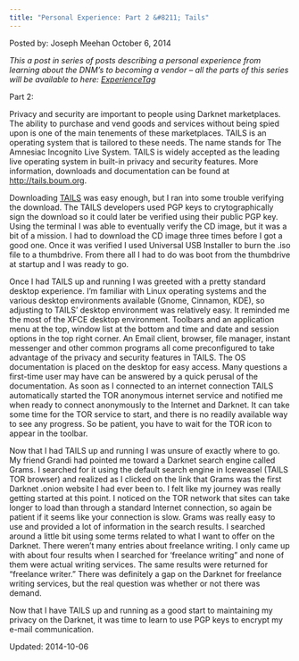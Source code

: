 ```yaml
---
title: "Personal Experience: Part 2 &#8211; Tails"
---
```



Posted by: Joseph Meehan
<span>October 6, 2014</span>

<p><em>This a post in series of posts describing a personal experience from learning about the DNM&#8217;s to becoming a vendor &#8211; all the parts of this series will be available to here: <a href="tag/ExperienceTag/">ExperienceTag</a></em></p>
<p>Part 2:</p>
<p>Privacy and security are important to people using Darknet marketplaces. The ability to purchase and vend goods and services without being spied upon is one of the main tenements of these marketplaces. TAILS is an operating system that is tailored to these needs. The name stands for The Amnesiac Incognito Live System. TAILS is widely accepted as the leading live operating system in built-in privacy and security features. More information, downloads and documentation can be found at <a href="http://tails.boum.org/">http://tails.boum.org</a>.</p>
<p>Downloading <a href="https://gir.pub/deepdotweb/2014/06/14/simple-tails-installation/">TAILS</a> was easy enough, but I ran into some trouble verifying the download. The TAILS developers used PGP keys to crytographically sign the download so it could later be verified using their public PGP key. Using the terminal I was able to eventually verify the CD image, but it was a bit of a mission. I had to download the CD image three times before I got a good one. Once it was verified I used Universal USB Installer to burn the .iso file to a thumbdrive. From there all I had to do was boot from the thumbdrive at startup and I was ready to go.</p>
<p>Once I had TAILS up and running I was greeted with a pretty standard desktop experience. I&#8217;m familiar with Linux operating systems and the various desktop environments available (Gnome, Cinnamon, KDE), so adjusting to TAILS&#8217; desktop environment was relatively easy. It reminded me the most of the XFCE desktop environment. Toolbars and an application menu at the top, window list at the bottom and time and date and session options in the top right corner. An Email client, browser, file manager, instant messenger and other common programs all come preconfigured to take advantage of the privacy and security features in TAILS. The OS documentation is placed on the desktop for easy access. Many questions a first-time user may have can be answered by a quick perusal of the documentation. As soon as I connected to an internet connection TAILS automatically started the TOR anonymous internet service and notified me when ready to connect anonymously to the Internet and Darknet. It can take some time for the TOR service to start, and there is no readily available way to see any progress. So be patient, you have to wait for the TOR icon to appear in the toolbar.</p>
<p>Now that I had TAILS up and running I was unsure of exactly where to go. My friend Grandi had pointed me toward a Darknet search engine called Grams. I searched for it using the default search engine in Iceweasel (TAILS TOR browser) and realized as I clicked on the link that Grams was the first Darknet .onion website I had ever been to. I felt like my journey was really getting started at this point. I noticed on the TOR network that sites can take longer to load than through a standard Internet connection, so again be patient if it seems like your connection is slow. Grams was really easy to use and provided a lot of information in the search results. I searched around a little bit using some terms related to what I want to offer on the Darknet. There weren&#8217;t many entries about freelance writing. I only came up with about four results when I searched for &#8216;freelance writing&#8221; and none of them were actual writing services. The same results were returned for &#8220;freelance writer.&#8221; There was definitely a gap on the Darknet for freelance writing services, but the real question was whether or not there was demand.</p>
<p>Now that I have TAILS up and running as a good start to maintaining my privacy on the Darknet, it was time to learn to use PGP keys to encrypt my e-mail communication.</p>

 
Updated: 2014-10-06

